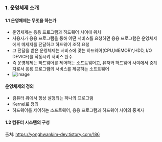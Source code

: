 ### 1. 운영체제 소개

#### 1.1 운영체제는 무엇을 하는가
- 운영체제는 응용 프로그램과 하드웨어 사이에 위치
- 사용자가 응용 프로그램을 통해 어떤 서비스를 요청하면 응용 프로그램은 운영체제에게 메세지를 전달하고 하드웨어 조작 요청
- 그 전달을 받은 운영체제는 서비스에 맞는 하드웨어(CPU,MEMORY,HDD, I/O DEVICE)를 작동시켜 서비스 완수 
- 즉 운영체제는 하드웨어를 제어하는 소프트웨어고, 유저와 하드웨어 사이에서 중계자로서 응용 프로그램의 서비스를 제공하는 소프트웨어
- ![image](https://github.com/user-attachments/assets/a640d77a-537d-43ef-97a0-84047306046a)

#### 운영체제의 정의
- 컴퓨터 위에서 항상 실행되는 하나의 프로그램
- Kernel로 정의
- 하드웨어를 제어하는 소프트웨어, 응용 프로그램과 하드웨어 사이의 중계자

#### 1.2 컴퓨터 시스템의 구성


출처: https://yonghwankim-dev.tistory.com/186
